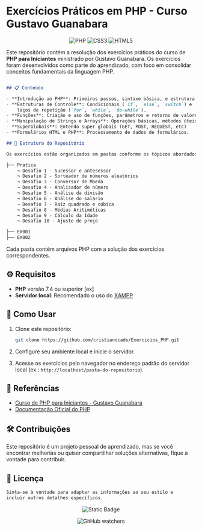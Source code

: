 # Exercícios Práticos em PHP - Curso Gustavo Guanabara

<div align="center">

![PHP](https://img.shields.io/badge/php-%23777BB4.svg?style=for-the-badge&logo=php&logoColor=white)
![CSS3](https://img.shields.io/badge/css3-%231572B6.svg?style=for-the-badge&logo=css3&logoColor=white)
![HTML5](https://img.shields.io/badge/html5-%23E34F26.svg?style=for-the-badge&logo=html5&logoColor=white)

</div>

Este repositório contém a resolução dos exercícios práticos do curso de **PHP para Iniciantes** ministrado por Gustavo Guanabara. Os exercícios foram desenvolvidos como parte do aprendizado, com foco em consolidar conceitos fundamentais da linguagem PHP.

```markdown

## 📋 Conteúdo

- **Introdução ao PHP**: Primeiros passos, sintaxe básica, e estrutura de um script PHP.
- **Estruturas de Controle**: Condicionais (`if`, `else`, `switch`) e 
    laços de repetição (`for`, `while`, `do-while`).
- **Funções**: Criação e uso de funções, parâmetros e retorno de valores.
- **Manipulação de Strings e Arrays**: Operações básicas, métodos úteis e exercícios aplicados.
- **SuperGlobais**: Entendo super globais (GET, POST, REQUEST, etc)
- **Formulários HTML e PHP**: Processamento de dados de formulários.

## 📂 Estrutura do Repositório

Os exercícios estão organizados em pastas conforme os tópicos abordados no curso:

├── Pratica
    ¬ Desafio 1 - Sucessor e antesessor
    ¬ Desafio 2 - Sorteador de números aleatórios
    ¬ Desafio 3 - Conversor de Moeda
    ¬ Desafio 4 - Analisador de número
    ¬ Desafio 5 - Análise da divisão
    ¬ Desafio 6 - Análise do salário
    ¬ Desafio 7 - Raíz quadrado e cúbica
    ¬ Desafio 8 - Médias Aritiméticas
    ¬ Desafio 9 - Cálculo da Idade
    ¬ Desafio 10 - Ajuste de preço

├── EX001 
├── EX002 

```

Cada pasta contém arquivos PHP com a solução dos exercícios correspondentes.

## ⚙️ Requisitos

- **PHP** versão 7.4 ou superior [ex]
- **Servidor local**: Recomendado o uso do [XAMPP](https://www.apachefriends.org/)

## 🚀 Como Usar

1. Clone este repositório:

   ```bash
   git clone https://github.com/cristianocads/Exercicios_PHP.git
   ```

2. Configure seu ambiente local e inicie o servidor.
3. Acesse os exercícios pelo navegador no endereço padrão do servidor local (ex.: `http://localhost/pasta-do-repositorio`).

## 📖 Referências

- [Curso de PHP para Iniciantes - Gustavo Guanabara](https://www.cursoemvideo.com/curso/php/)
- [Documentação Oficial do PHP](https://www.php.net/manual/)

## 🛠️ Contribuições

Este repositório é um projeto pessoal de aprendizado, mas se você encontrar melhorias ou quiser compartilhar soluções alternativas, fique à vontade para contribuir.

## 📜 Licença

```bash
Sinta-se à vontade para adaptar as informações ao seu estilo e 
incluir outros detalhes específicos.
```

<div align="center">

![Static Badge](https://img.shields.io/badge/Colabore%20com%20seu%20conhecimento%20%F0%9F%A4%98-%233583F0)

![GitHub watchers](https://img.shields.io/github/watchers/cristianocads/Exercicios_PHP)

</div>
